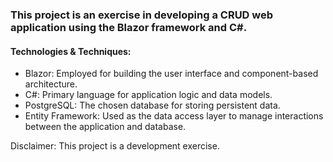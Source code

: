 ### **This project is an exercise in developing a CRUD web application using the Blazor framework and C#.**

#### **Technologies & Techniques:**

  - Blazor: Employed for building the user interface and component-based architecture.
  - C#: Primary language for application logic and data models.
  - PostgreSQL: The chosen database for storing persistent data.
  - Entity Framework: Used as the data access layer to manage interactions between the application and database.


Disclaimer: This project is a development exercise.
